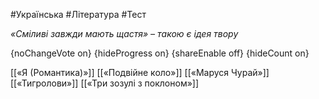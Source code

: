 #Українська #Література #Тест

*«Сміливі завжди мають щастя» – такою є ідея твору*

{noChangeVote on}
{hideProgress on}
{shareEnable off}
{hideCount on}

[[«Я (Романтика)»]]
[[«Подвійне коло»]]
[[«Маруся Чурай»]]
[[«Тигролови»]]
[[«Три зозулі з поклоном»]]
